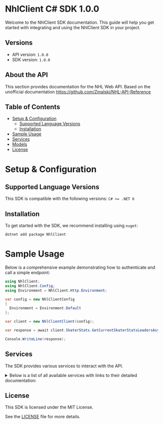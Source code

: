 # NhlClient C# SDK 1.0.0

Welcome to the NhlClient SDK documentation. This guide will help you get started with integrating and using the NhlClient SDK in your project.

## Versions

- API version: `1.0.0`
- SDK version: `1.0.0`

## About the API

This section provides documentation for the NHL Web API. Based on the unofficial documentation https://github.com/Zmalski/NHL-API-Reference

## Table of Contents

- [Setup & Configuration](#setup--configuration)
  - [Supported Language Versions](#supported-language-versions)
  - [Installation](#installation)
- [Sample Usage](#sample-usage)
- [Services](#services)
- [Models](#models)
- [License](#license)

# Setup & Configuration

## Supported Language Versions

This SDK is compatible with the following versions: `C# >= .NET 6`

## Installation

To get started with the SDK, we recommend installing using `nuget`:

```bash
dotnet add package NhlClient
```

# Sample Usage

Below is a comprehensive example demonstrating how to authenticate and call a simple endpoint:

```cs
using NhlClient;
using NhlClient.Config;
using Environment = NhlClient.Http.Environment;

var config = new NhlClientConfig
{
  Environment = Environment.Default
};

var client = new NhlClientClient(config);

var response = await client.SkaterStats.GetCurrentSkaterStatsLeadersAsync("categories", 3);

Console.WriteLine(response);

```

## Services

The SDK provides various services to interact with the API.

<details> 
<summary>Below is a list of all available services with links to their detailed documentation:</summary>

| Name                                                                       |
| :------------------------------------------------------------------------- |
| [PlayerService](documentation/services/PlayerService.md)                   |
| [SkaterStatsService](documentation/services/SkaterStatsService.md)         |
| [GoalieStatsService](documentation/services/GoalieStatsService.md)         |
| [PlayerSpotlightService](documentation/services/PlayerSpotlightService.md) |
| [StandingsService](documentation/services/StandingsService.md)             |
| [ClubStatsService](documentation/services/ClubStatsService.md)             |
| [ScoreboardService](documentation/services/ScoreboardService.md)           |
| [RosterService](documentation/services/RosterService.md)                   |
| [ScheduleService](documentation/services/ScheduleService.md)               |

</details>

## License

This SDK is licensed under the MIT License.

See the [LICENSE](LICENSE) file for more details.

<!-- This file was generated by liblab | https://liblab.com/ -->
